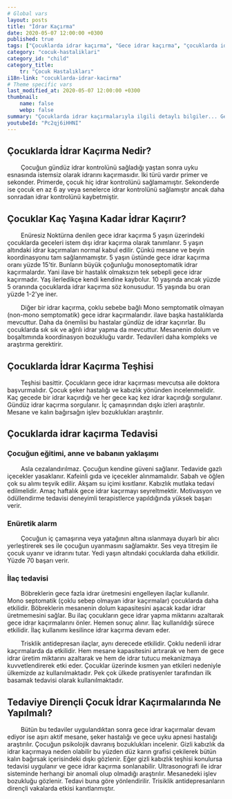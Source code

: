 ```yaml
---
# Global vars
layout: posts
title: "İdrar Kaçırma"
date: 2020-05-07 12:00:00 +0300
published: true
tags: ["Çocuklarda idrar kaçırma", "Gece idrar kaçırma", "çocuklarda idrar kaçırma tipleri", "Gece idrar kaçırma tedavi", "Enüretik alarm", "çocuklarda idrar kaçırma ilaç", "Çocuklarda İdrar Kaçırma Teşhis", "Çocuklarda idrar kaçırma Tedavi", "Çocuklarda İdrar Kaçırma Nedir" ,  "çocuklarda idrar kaçırma çözüm", "çocuklarda idrar kaçırma ilaç tedavi"]
category: "cocuk-hastaliklari"
category_id: "child"
category_title:
    tr: "Çocuk Hastalıkları"
i18n-link: "cocuklarda-idrar-kacirma"
# Theme specific vars
last_modified_at: 2020-05-07 12:00:00 +0300
thumbnail:
    name: false
    webp: false
summary: "Çocuklarda idrar kaçırmalarıyla ilgili detaylı bilgiler... Gece idrar kaçırma nedir? kaç tipi vardır? Gece idrar kaçırmaları nasıl tedavi edilir? Enüretik alarm, ilaç tedavisi...  Tedaviye dirençli idrar kaçırmalarda ne yapılır?"
youtubeId: "Pc2qj6iHHNI"
---
```


## Çocuklarda İdrar Kaçırma Nedir?

&nbsp;&nbsp;&nbsp;&nbsp;&nbsp;&nbsp;&nbsp;&nbsp;Çocuğun gündüz idrar kontrolünü sağladığı yaştan sonra uyku esnasında istemsiz olarak idrarını kaçırmasıdır. İki türü vardır primer ve sekonder. Primerde, çocuk hiç idrar kontrolünü sağlamamıştır. Sekonderde ise çocuk en az 6 ay veya senelerce idrar kontrolünü sağlamıştır ancak daha sonradan idrar kontrolünü kaybetmiştir.

## Çocuklar Kaç Yaşına Kadar İdrar Kaçırır?

&nbsp;&nbsp;&nbsp;&nbsp;&nbsp;&nbsp;&nbsp;&nbsp;Enüresiz Noktürna denilen gece idrar kaçırma 5 yaşın üzerindeki çocuklarda geceleri istem dışı idrar kaçırma olarak tanımlanır. 5 yaşın altındaki idrar kaçırmaları normal kabul edilir. Çünkü mesane ve beyin koordinasyonu tam sağlanmamıştır. 5 yaşın üstünde gece idrar kaçırma oranı yüzde 15'tir. Bunların büyük çoğunluğu monoseptomatik idrar kaçırmalardır. Yani ilave bir hastalık olmaksızın tek sebepli gece idrar kaçırmadır. Yaş ilerledikçe kendi kendine kaybolur. 10 yaşında ancak yüzde 5 oranında çocuklarda idrar kaçırma söz konusudur. 15 yaşında bu oran yüzde 1-2'ye iner.

&nbsp;&nbsp;&nbsp;&nbsp;&nbsp;&nbsp;&nbsp;&nbsp;Diğer bir idrar kaçırma, çoklu sebebe bağlı Mono semptomatik olmayan (non-mono semptomatik) gece idrar kaçırmalarıdır. ilave başka hastalıklarda mevcuttur. Daha da önemlisi bu hastalar gündüz de idrar kaçırırlar. Bu çocuklarda sık sık ve ağrılı idrar yapma da mevcuttur. Mesanenin dolum ve boşaltımında koordinasyon bozukluğu vardır. Tedavileri daha kompleks ve araştırma gerektirir.

## Çocuklarda İdrar Kaçırma Teşhisi

&nbsp;&nbsp;&nbsp;&nbsp;&nbsp;&nbsp;&nbsp;&nbsp;Teşhisi basittir. Çocukların gece idrar kaçırması mevcutsa aile doktora başvurmalıdır. Çocuk şeker hastalığı ve kabızlık yönünden incelenmelidir. Kaç gecede bir idrar kaçırdığı ve her gece kaç kez idrar kaçırdığı sorgulanır. Gündüz idrar kaçırma sorgulanır. İç çamaşırından dışkı izleri araştırılır. Mesane ve kalın bağırsağın işlev bozuklukları araştırılır.

## Çocuklarda idrar kaçırma Tedavisi

### Çocuğun eğitimi, anne ve babanın yaklaşımı

&nbsp;&nbsp;&nbsp;&nbsp;&nbsp;&nbsp;&nbsp;&nbsp;Asla cezalandırılmaz. Çocuğun kendine güveni sağlanır. Tedavide gazlı içecekler yasaklanır. Kafeinli gıda ve içecekler alınmamalıdır. Sabah ve öğlen çok su alımı teşvik edilir. Akşam su içimi kısıtlanır. Kabızlık mutlaka tedavi edilmelidir. Amaç haftalık gece idrar kaçırmayı seyreltmektir. Motivasyon ve ödüllendirme tedavisi deneyimli terapistlerce yapıldığında yüksek başarı verir.

### Enüretik alarm

&nbsp;&nbsp;&nbsp;&nbsp;&nbsp;&nbsp;&nbsp;&nbsp;Çocuğun iç çamaşırına veya yatağının altına ıslanmaya duyarlı bir alıcı yerleştirerek ses ile çocuğun uyanmasını sağlamaktır. Ses veya titreşim ile çocuk uyanır ve idrarını tutar. Yedi yaşın altındaki çocuklarda daha etkilidir. Yüzde 70 başarı verir.

### İlaç tedavisi

&nbsp;&nbsp;&nbsp;&nbsp;&nbsp;&nbsp;&nbsp;&nbsp;Böbreklerin gece fazla idrar üretmesini engelleyen ilaçlar kullanılır. Mono septomatik (çoklu sebep olmayan idrar kaçırmalar) çocuklarda daha etkilidir. Böbreklerin mesanenin dolum kapasitesini aşacak kadar idrar üretmemesini sağlar. Bu ilaç çocukların gece idrar yapma miktarını azaltarak gece idrar kaçırmalarını önler. Hemen sonuç alınır. İlaç kullanıldığı sürece etkilidir. İlaç kullanımı kesilince idrar kaçırma devam eder.

&nbsp;&nbsp;&nbsp;&nbsp;&nbsp;&nbsp;&nbsp;&nbsp;​Trisklik antidepresan ilaçlar, aynı derecede etkilidir. Çoklu nedenli idrar kaçırmalarda da etkilidir. Hem mesane kapasitesini artırarak ve hem de gece idrar üretim miktarını azaltarak ve hem de idrar tutucu mekanizmaya kuvvetlendirerek etki eder. Çocuklar üzerinde kısmen yan etkileri nedeniyle ülkemizde az kullanılmaktadır. Pek çok ülkede pratisyenler tarafından ilk basamak tedavisi olarak kullanılmaktadır.

## Tedaviye Dirençli Çocuk İdrar Kaçırmalarında Ne Yapılmalı?

&nbsp;&nbsp;&nbsp;&nbsp;&nbsp;&nbsp;&nbsp;&nbsp;Bütün bu tedaviler uygulandıktan sonra gece idrar kaçırmalar devam ediyor ise aşırı aktif mesane, şeker hastalığı ve gece uyku apnesi hastalığı araştırılır. Çocuğun psikolojik davranış bozuklukları incelenir. Gizli kabızlık da idrar kaçırmaya neden olabilir bu yüzden düz karın grafisi çekilerek bütün kalın bağırsak içerisindeki dışkı gözlenir. Eğer gizli kabızlık teşhisi konulursa tedavisi uygulanır ve gece idrar kaçırma sonlanabilir. Ultrasonografi ile idrar sisteminde herhangi bir anomali olup olmadığı araştırılır. Mesanedeki işlev bozukluğu gözlenir. Tedavi buna göre yönlendirilir. Trisiklik antidepresanların dirençli vakalarda etkisi kanıtlanmıştır.
